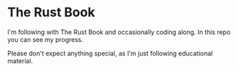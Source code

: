 # The Rust Book

I'm following with The Rust Book and occasionally coding along.
In this repo you can see my progress.

Please don't expect anything special, as I'm just following educational
material.
